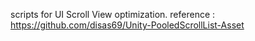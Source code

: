 scripts for UI Scroll View optimization.
reference : https://github.com/disas69/Unity-PooledScrollList-Asset
